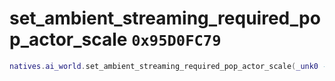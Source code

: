 # set_ambient_streaming_required_pop_actor_scale `0x95D0FC79`

```lua
natives.ai_world.set_ambient_streaming_required_pop_actor_scale(_unk0 --[[ integer ]])
```
